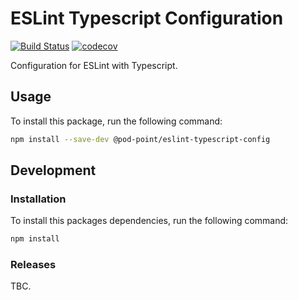 # ESLint Typescript Configuration

[![Build Status](https://travis-ci.com/Pod-Point/eslint-typescript-config.svg?branch=master)](https://travis-ci.com/Pod-Point/eslint-typescript-config)
[![codecov](https://codecov.io/gh/Pod-Point/eslint-typescript-config/branch/master/graph/badge.svg)](https://codecov.io/gh/Pod-Point/eslint-typescript-config)

Configuration for ESLint with Typescript.

## Usage

To install this package, run the following command:
```bash
npm install --save-dev @pod-point/eslint-typescript-config
```


## Development

### Installation

To install this packages dependencies, run the following command:
```bash
npm install
```

### Releases

TBC.
